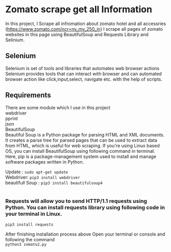 # Zomato scrape get all Information 
In this project, I Scrape all infromation about zomato hotel and all accessries (https://www.zomato.com/ncr=nv_mv_250_in)
I scrape all pages of zomato websites in this page using BeautifulSoup and Requests Library and Selinium.<br>

## Selenium
Selenium is set of tools and libraries that automates web browser actions
Selenium provides tools that can interact with browser and can automated browser action like click,input,select, navigate etc.
with the help of scripts.


## Requirements
There are some module which I use in this project<br>
webdriver<br>
pprint<br>
json<br>
BeautifulSoup<br>
Beautiful Soup is a Python package for parsing HTML and XML documents. It creates a parse tree for parsed pages that can be used to extract data from HTML,
which is useful for web scraping.
If you're using Linux based OS, you can install BeautifulSoup using following command in terminal.
Here, pip is a package-management system used to install and manage software packages written in Python.

Update : `sudo apt-get update`<br>
Webdriver: `pip3 install webdriver`<br>
beautifull Soup : `pip3 install beautifulsoup4`<br><br>

### Requests will allow you to send HTTP/1.1 requests using Python. You can install requests library using following code in your terminal in Linux.

`pip3 install requests`

After finishing installation process above Open your terminal or console and following the command<br>
`python3 zomato2.py`
 
